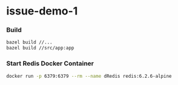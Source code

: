 # issue-demo-1


### Build

```sh
bazel build //...
bazel build //src/app:app
```

### Start Redis Docker Container

```sh
docker run -p 6379:6379 --rm --name dRedis redis:6.2.6-alpine

```